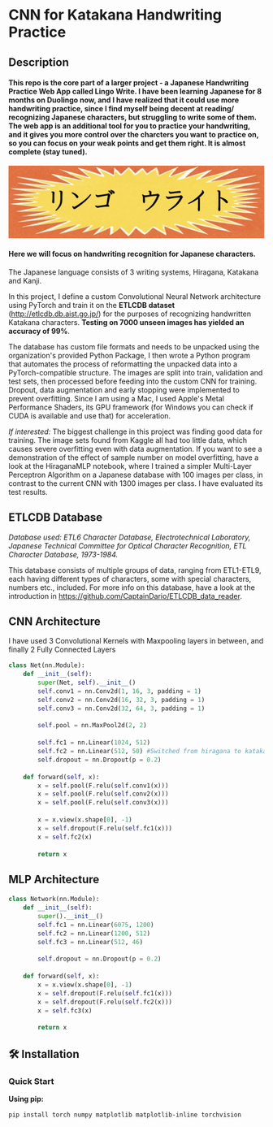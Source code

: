# CNN for Katakana Handwriting Practice

## Description
#### This repo is the core part of a larger project -  a Japanese Handwriting Practice Web App called Lingo Write. I have been learning Japanese for 8 months on Duolingo now, and I have realized that it could use more handwriting practice, since I find myself being decent at reading/ recognizing Japanese characters, but struggling to write some of them. The web app is an additional tool for you to practice your handwriting, and it gives you more control over the charcters you want to practice on, so you can focus on your weak points and get them right. It is almost complete (stay tuned).
![Lingo Write](./Lingo%20Write.png)
#### Here we will focus on handwriting recognition for Japanese characters.

The Japanese language consists of 3 writing systems, Hiragana, Katakana and Kanji.

In this project, I define a custom Convolutional Neural Network architecture using PyTorch and train it on the **ETLCDB dataset** (http://etlcdb.db.aist.go.jp/) for the purposes of recognizing handwritten Katakana characters. **Testing on 7000 unseen images has yielded an accuracy of 99%**.

The database has custom file formats and needs to be unpacked using the organization's provided Python Package, I then wrote a Python program that automates the process of reformatting the unpacked data into a PyTorch-compatible structure. The images are split into train, validation and test sets, then processed before feeding into the custom CNN for training. Dropout, data augmentation and early stopping were implemented to prevent overfitting. Since I am using a Mac, I used Apple's Metal Performance Shaders, its GPU framework (for Windows you can check if CUDA is available and use that) for acceleration.

*If interested:*
 The biggest challenge in this project was finding good data for training. The image sets found from Kaggle all had too little data, which causes severe overfitting even with data augmentation. If you want to see a demonstration of the effect of sample number on model overfitting, have a look at the HiraganaMLP notebook, where I trained a simpler Multi-Layer Perceptron Algorithm on a Japanese database with 100 images per class, in contrast to the current CNN with 1300 images per class. I have evaluated its test results.

## ETLCDB Database
 *Database used: ETL6 Character Database, Electrotechnical Laboratory, Japanese Technical Committee for Optical Character Recognition, ETL Character Database, 1973-1984.*

 This database consists of multiple groups of data, ranging from ETL1-ETL9, each having different types of characters, some with special characters, numbers etc., included. For more info on this database, have a look at the introduction in https://github.com/CaptainDario/ETLCDB_data_reader.
## CNN Architecture
I have used 3 Convolutional Kernels with Maxpooling layers in between, and finally 2 Fully Connected Layers
```python
class Net(nn.Module):
    def __init__(self):
        super(Net, self).__init__()
        self.conv1 = nn.Conv2d(1, 16, 3, padding = 1)
        self.conv2 = nn.Conv2d(16, 32, 3, padding = 1)
        self.conv3 = nn.Conv2d(32, 64, 3, padding = 1)

        self.pool = nn.MaxPool2d(2, 2)

        self.fc1 = nn.Linear(1024, 512)
        self.fc2 = nn.Linear(512, 50) #Switched from hiragana to katakana, so 46 --> 50!
        self.dropout = nn.Dropout(p = 0.2)

    def forward(self, x):
        x = self.pool(F.relu(self.conv1(x)))
        x = self.pool(F.relu(self.conv2(x)))
        x = self.pool(F.relu(self.conv3(x)))

        x = x.view(x.shape[0], -1)
        x = self.dropout(F.relu(self.fc1(x)))
        x = self.fc2(x)

        return x
```
## MLP Architecture
```python
class Network(nn.Module):
    def __init__(self):
        super().__init__()
        self.fc1 = nn.Linear(6075, 1200)
        self.fc2 = nn.Linear(1200, 512)
        self.fc3 = nn.Linear(512, 46)

        self.dropout = nn.Dropout(p = 0.2)

    def forward(self, x):
        x = x.view(x.shape[0], -1)
        x = self.dropout(F.relu(self.fc1(x)))
        x = self.dropout(F.relu(self.fc2(x)))
        x = self.fc3(x)

        return x
```

## 🛠 Installation

### Quick Start

**Using pip:**
```bash
pip install torch numpy matplotlib matplotlib-inline torchvision
```

